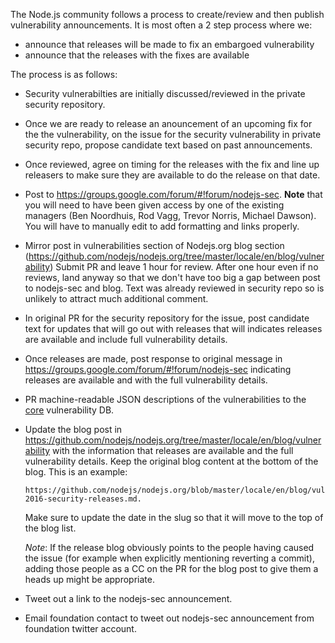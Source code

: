 The Node.js community follows a process to create/review and
then publish vulnerability announcements. It is most often a 2 step
process where we:

* announce that releases will be made to fix an embargoed vulnerability
* announce that the releases with the fixes are available

The process is as follows:

* Security vulnerabilties are initially discussed/reviewed in the private
  security repository.

* Once we are ready to release an anouncement of an upcoming fix for the
  the vulnerability, on the issue for the security vulnerability in private
  security repo, propose candidate text based on past announcements.

* Once reviewed, agree on timing for the releases with the fix and line up
  releasers to make sure they are available to do the release on that date.

* Post to https://groups.google.com/forum/#!forum/nodejs-sec.
  **Note** that you will need to have been given access by one of the
  existing managers (Ben Noordhuis, Rod Vagg, Trevor Norris, Michael Dawson).
  You will have to manually edit to add formatting and links properly.

* Mirror post in vulnerabilities section of Nodejs.org blog section
  (https://github.com/nodejs/nodejs.org/tree/master/locale/en/blog/vulnerability)
  Submit PR and leave 1 hour for review. After one hour even if no reviews,
  land anyway so that we don't have too big a gap between post to nodejs-sec
  and blog. Text was already reviewed in security repo so is unlikely to
  attract much additional comment.

* In original PR for the security repository for the issue, post candidate
  text for updates that will go out with releases that will indicates
  releases are available and include full vulnerability details.

* Once releases are made, post response to original message in
  https://groups.google.com/forum/#!forum/nodejs-sec indicating
  releases are available and with the full vulnerability details.

* PR machine-readable JSON descriptions of the vulnerabilities to the
  [core](https://github.com/nodejs/security-wg/tree/master/vuln/core)
  vulnerability DB.

* Update the blog post in
  https://github.com/nodejs/nodejs.org/tree/master/locale/en/blog/vulnerability
  with the information that releases are available and the full
  vulnerability details. Keep the original blog content at the
  bottom of the blog. This is an example:
  ```
  https://github.com/nodejs/nodejs.org/blob/master/locale/en/blog/vulnerability/june-2016-security-releases.md.
  ```
  Make sure to update the date in the slug so that it will move to
  the top of the blog list.
  
  *Note*: If the release blog obviously points to the people having caused the
  issue (for example when explicitly mentioning reverting a commit), adding
  those people as a CC on the PR for the blog post to give them a heads up
  might be appropriate.

* Tweet out a link to the nodejs-sec announcement.

* Email foundation contact to tweet out nodejs-sec announcement from
  foundation twitter account.
